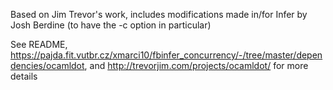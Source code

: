 Based on Jim Trevor's work, includes modifications made in/for Infer by Josh Berdine (to have the -c option in particular)

See README, https://pajda.fit.vutbr.cz/xmarci10/fbinfer_concurrency/-/tree/master/dependencies/ocamldot, and http://trevorjim.com/projects/ocamldot/ for more details

